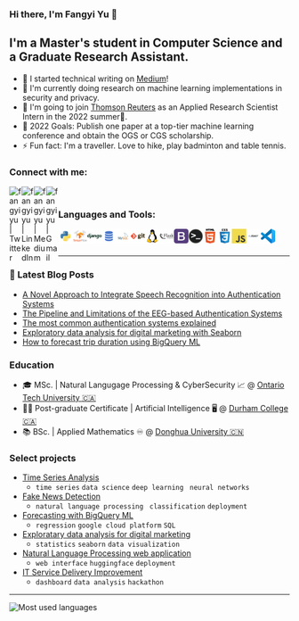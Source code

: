 ### Hi there, I'm Fangyi Yu 👋

## I'm a Master's student in Computer Science and a Graduate Research Assistant.

- 🔭 I started technical writing on [Medium][course]!
- 🌱 I'm currently doing research on machine learning implementations in security and privacy.
- 👯 I'm going to join [Thomson Reuters][company] as an Applied Research Scientist Intern in the 2022 summer🎊.
- 🥅 2022 Goals: Publish one paper at a top-tier machine learning conference and obtain the OGS or CGS scholarship.
- ⚡ Fun fact: I'm a traveller. Love to hike, play badminton and table tennis.


### Connect with me:

[<img align="left" alt="fangyiyu | Twitter" width="22px" src="https://cdn.jsdelivr.net/npm/simple-icons@v3/icons/twitter.svg" />][twitter]
[<img align="left" alt="fangyiyu | LinkedIn" width="22px" src="https://cdn.jsdelivr.net/npm/simple-icons@v3/icons/linkedin.svg" />][linkedin]
[<img align="left" alt="fangyiyu | Medium" width="22px" src="https://cdn.jsdelivr.net/npm/simple-icons@v3/icons/medium.svg" />][medium]
[<img align="left" alt="fangyiyu | Gmail" width="22px" src="https://cdn.jsdelivr.net/npm/simple-icons@v3/icons/gmail.svg" />][gmail]

<br />

### Languages and Tools:
<img align="left" alt="python" width="26px" src="https://raw.githubusercontent.com/github/explore/80688e429a7d4ef2fca1e82350fe8e3517d3494d/topics/python/python.png" />
<img align="left" alt="tensorflow" width="26px" src="https://raw.githubusercontent.com/github/explore/80688e429a7d4ef2fca1e82350fe8e3517d3494d/topics/tensorflow/tensorflow.png" />
<img align="left" alt="django" width="26px" src="https://raw.githubusercontent.com/github/explore/e94815998e4e0713912fed477a1f346ec04c3da2/topics/django/django.png" />
<img align="left" alt="SQL" width="26px" src="https://raw.githubusercontent.com/github/explore/80688e429a7d4ef2fca1e82350fe8e3517d3494d/topics/sql/sql.png" />
<img align="left" alt="MySQL" width="26px" src="https://raw.githubusercontent.com/github/explore/80688e429a7d4ef2fca1e82350fe8e3517d3494d/topics/mysql/mysql.png" />
<img align="left" alt="Git" width="26px" src="https://raw.githubusercontent.com/github/explore/80688e429a7d4ef2fca1e82350fe8e3517d3494d/topics/git/git.png" />
<img align="left" alt="GitHub" width="26px" src="https://raw.githubusercontent.com/github/explore/78df643247d429f6cc873026c0622819ad797942/topics/linux/linux.png" />
<img align="left" alt="flask" width="26px" src="https://raw.githubusercontent.com/github/explore/80688e429a7d4ef2fca1e82350fe8e3517d3494d/topics/flask/flask.png" />
<img align="left" alt="bootstrap" width="26px" src="https://raw.githubusercontent.com/github/explore/80688e429a7d4ef2fca1e82350fe8e3517d3494d/topics/bootstrap/bootstrap.png" />
<img align="left" alt="Terminal" width="26px" src="https://raw.githubusercontent.com/github/explore/80688e429a7d4ef2fca1e82350fe8e3517d3494d/topics/terminal/terminal.png" />
<img align="left" alt="HTML5" width="26px" src="https://raw.githubusercontent.com/github/explore/80688e429a7d4ef2fca1e82350fe8e3517d3494d/topics/html/html.png" />
<img align="left" alt="CSS3" width="26px" src="https://raw.githubusercontent.com/github/explore/80688e429a7d4ef2fca1e82350fe8e3517d3494d/topics/css/css.png" />
<img align="left" alt="JavaSript" width="26px" src="https://raw.githubusercontent.com/github/explore/80688e429a7d4ef2fca1e82350fe8e3517d3494d/topics/javascript/javascript.png" />
<img align="left" alt="JQuery" width="26px" src="https://raw.githubusercontent.com/github/explore/80688e429a7d4ef2fca1e82350fe8e3517d3494d/topics/jquery/jquery.png" />
<img align="left" alt="Visual Studio Code" width="26px" src="https://raw.githubusercontent.com/github/explore/80688e429a7d4ef2fca1e82350fe8e3517d3494d/topics/visual-studio-code/visual-studio-code.png" />


<br />
<br />

---
### 📕 Latest Blog Posts

<!-- BLOG-POST-LIST:START -->
- [A Novel Approach to Integrate Speech Recognition into Authentication Systems](https://towardsdatascience.com/a-novel-approach-to-integrate-speech-recognition-into-authentication-systems-accc02103afe?source=rss-9114502db0dc------2)
- [The Pipeline and Limitations of the EEG-based Authentication Systems](https://towardsdatascience.com/the-pipeline-and-limitations-of-the-eeg-based-authentication-systems-df9f0a05d9ff?source=rss-9114502db0dc------2)
- [The most common authentication systems explained](https://towardsdatascience.com/the-most-common-authentication-systems-explained-512cddc432ea?source=rss-9114502db0dc------2)
- [Exploratory data analysis for digital marketing with Seaborn](https://towardsdatascience.com/exploratory-data-analysis-for-digital-marketing-with-seaborn-11d5f707fcce?source=rss-9114502db0dc------2)
- [How to forecast trip duration using BigQuery ML](https://towardsdatascience.com/how-to-forecast-trip-duration-using-bigquery-ml-ef2bf4a52a47?source=rss-9114502db0dc------2)
<!-- BLOG-POST-LIST:END -->


### Education

- 🎓 MSc. | Natural Langugage Processing & CyberSecurity 📈 @ [Ontario Tech University :canada:](https://ontariotechu.ca/programs/graduate/science/masters-computer-science/)
- :woman_student: Post-graduate Certificate | Artificial Intelligence :desktop_computer: @ [Durham College :canada:](https://durhamcollege.ca/programs/artificial-intelligence-analysis-design-and-implementation-graduate-certificate)
- :books: BSc. | Applied Mathematics :infinity: @ [Donghua University :cn:](https://scdhu.dhu.edu.cn/)

### Select projects
- [Time Series Analysis](https://towardsdatascience.com/a-thorough-guide-to-time-series-analysis-5439c63bc9c5?sk=ee62bc0f09afe09d258ece1dfd4fe03e)
  - `time series` `data science` `deep learning ` `neural networks`
- [Fake News Detection](https://towardsdatascience.com/how-to-build-a-fake-news-detection-web-app-using-flask-c0cfd1d9c2d4?sk=2a752b0d87c759672664232b33543667)
  - `natural language processing ` `classification` `deployment`
- [Forecasting with BigQuery ML](https://towardsdatascience.com/how-to-forecast-trip-duration-using-bigquery-ml-ef2bf4a52a47?sk=ef219ff4aa1978b480a8e0153600ce71)
  - `regression` `google cloud platform` `SQL`
- [Exploratary data analysis for digital marketing](https://towardsdatascience.com/exploratory-data-analysis-for-digital-marketing-with-seaborn-11d5f707fcce?sk=13a6dd11192756e2f665aff5a871aebf)
  - `statistics` `seaborn` `data visualization`
- [Natural Language Processing web application](https://github.com/fangyiyu/NLP_WebApplication)
  - `web interface` `huggingface` `deployment`
- [IT Service Delivery Improvement](https://github.com/fangyiyu/Data-Questers-CANDEV2022)
  - `dashboard` `data analysis` `hackathon`

---

<img align="left" alt="Most used languages" src="https://github-readme-stats.vercel.app/api/top-langs/?username=fangyiyu&hide=Jupyter Notebook,html&hide_border=true" />


[website]: https://fangyiyu.herokuapp.com/
[course]: https://medium.com/@fangyiyu
[twitter]: https://twitter.com/mlfangyiyu
[linkedin]: https://www.linkedin.com/in/fangyiyu/
[medium]: https://medium.com/@fangyiyu
[company]: https://www.thomsonreuters.com/en/artificial-intelligence.html
[gmail]: mailto:yufangyi@gmail.com
